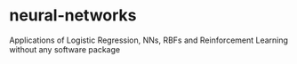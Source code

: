 # neural-networks
Applications of Logistic Regression, NNs, RBFs and Reinforcement Learning without any software package
